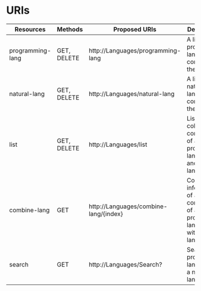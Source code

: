 URIs
===

Resources | Methods | Proposed URIs | Descriptions |
--- | --- | --- | --- |
programming-lang | GET, DELETE | http://Languages/programming-lang | A list of programming languages contained in the collection |
natural-lang | GET, DELETE | http://Languages/natural-lang |  A list of natural languages contained in the collection |
list | GET, DELETE | http://Languages/list | List of 2501 collections of combinations of a programming language and a natural language |
combine-lang | GET | http://Languages/combine-lang/{index} | Containing information of a combination of a programming language with a natural language |
search | GET | http://Languages/Search? | Search for a programming language or a natural language |